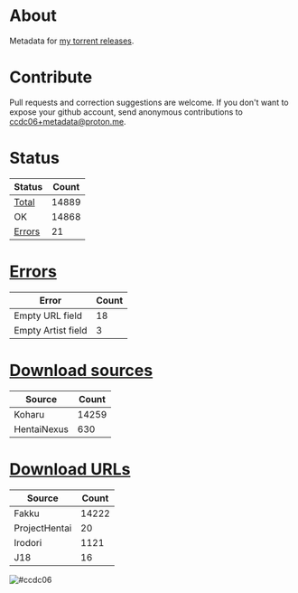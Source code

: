 # About
Metadata for [my torrent releases](https://sukebei.nyaa.si/?q=CCDC06).

# Contribute
Pull requests and correction suggestions are welcome. If you don't want to expose your github account, send anonymous contributions to [ccdc06+metadata@proton.me](mailto:ccdc06+metadata@proton.me).

<!-- [Status] -->
# Status
|Status|Count|
|-|-|
|[Total](indexes/list.csv)|14889|
|OK|14868|
|[Errors](indexes/errors.csv)|21|

# [Errors](indexes/errors.csv)
|Error|Count|
|-|-|
|Empty URL field|18|
|Empty Artist field|3|

# [Download sources](indexes/downloadSource.csv)
|Source|Count|
|-|-|
|Koharu|14259|
|HentaiNexus|630|

# [Download URLs](indexes/urlSource.csv)
|Source|Count|
|-|-|
|Fakku|14222|
|ProjectHentai|20|
|Irodori|1121|
|J18|16|
<!-- [/Status] -->

![#ccdc06](https://placehold.co/15x15/ccdc06/ccdc06.png)
